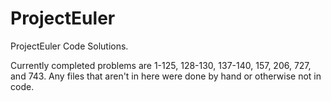 # ProjectEuler
ProjectEuler Code Solutions.

Currently completed problems are 1-125, 128-130, 137-140, 157, 206, 727, and 743. Any files that aren't in here were done by hand or otherwise not in code.
